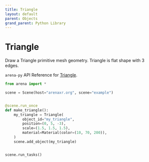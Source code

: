 ```yaml
---
title: Triangle
layout: default
parent: Objects
grand_parent: Python Library
---
```


# Triangle

Draw a Triangle primitive mesh geometry. Triangle is flat shape with 3 edges.

`arena-py` API Reference for [Triangle](/content/python-api/objects/triangle).

```python
from arena import *

scene = Scene(host="arenaxr.org", scene="example")


@scene.run_once
def make_triangle():
    my_triangle = Triangle(
        object_id="my_triangle",
        position=(0, 5, -3),
        scale=(1.5, 1.5, 1.5),
        material=Material(color=(10, 70, 200)),
    )
    scene.add_object(my_triangle)


scene.run_tasks()
```
